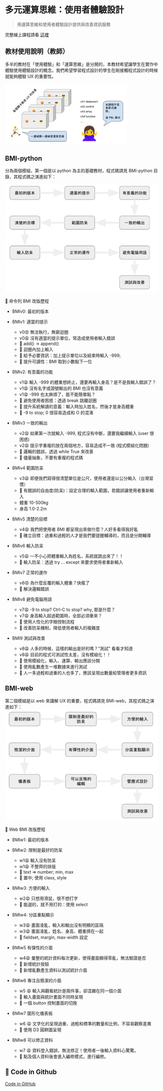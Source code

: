 # 多元運算思維：使用者體驗設計

> 用運算思維和使用者體驗設計提供與改善資訊服務

完整線上課程請看 [這裡](https://www.openedu.tw/course?id=1557) 


## 教材使用說明（教師）
多半的教材在「使用體驗」和「運算思維」是分開的，本教材希望讓學生在實作中體驗使用體驗設計的概念。我們希望學習程式設計的學生在剛接觸程式設計的時候就能夠體驗 UX 的重要性。

<img src="img/teach_method.png" width="400">

## BMI-python

分為兩個模組，第一個是以 python 為主的基礎教材，程式碼請見 BMI-python 目錄，其程式碼之演進如下：

![](img/BMI_python.png)

🍎 命令列 BMI 改版歷程
* BMIv0: 最初的版本

* BMIv1: 適當的提示
    * v0😡 無法執行，無窮迴圈
    * v0😩 沒有適當的提示單位，常造成使用者輸入錯誤 
    * 🍎 add() -> append()
    * 🍎 迴圈內加上輸入 
    * 🍎 給予必要資訊：加上提示單位以及結束時輸入 -999; 
    * 🍎 提升可讀性：BMI 取到小數點下一位

* BMIv2: 有意義的功能
    * v1😩 輸入 -999 的體重想終止，還要再輸入身高？是不是我輸入錯誤了？
    * v1😩 沒有名字或證號輸出的 BMI 也沒有意義
    * v1😩 -999 也太麻煩了，能不能簡單點？
    * 🍎 避免使用者困惑：透過 break 跳離迴圈
    * 🍎 提升系統解讀的意義：輸入時加入姓名，然後才是身高體重
    * 🍎 -9 to stop; 0 很容易造成和 O 的混淆

* BMIv3 一致的輸出
    * v2😩 如果第一次就輸入 -999, 程式沒有中斷，還要我繼續輸入 (user 很困惑)
    * v2😩 提示字重複的放在兩個地方，容易造成不一致 (程式模組化問題)
    * 🍎 邏輯的錯誤，透過 while True 來改善
    * 🍎 儘量抽象，不要有重複的程式碼

* BMIv4 範圍防呆
    * v3😩 即便我們寫得很清楚單位是公尺，使用者還是以公分輸入（台灣習慣）
    * 🍎 有錯誤的自由度(防呆)：設定合理的輸入範圍，若錯誤讓使用者重新輸入 
    * 體重 10-500kg
    * 身高 1.0-2.2m

* BMIv5 清楚的目標
    * v4😩 我們把使用者 BMI 都呈現出來做什麼？人好多看得我好亂
    * 🍎 確立目標：過重和過輕的人才是我們要提醒輔導的，而且是分開輔導

* BMIv6 輸入防呆
    * v5😩 一不小心把體重輸入為姓名，系統就跳出來了！！
    * 🍎 輸入防呆：透過 try … except 來要求使用者重新輸入

* BMIv7 正常的運作
    * v6😡 為什麼反覆的輸入體重？快瘋了
    * 🍎 解決邏輯錯誤

* BMIv8 避免電腦用語
    * v7😩 -9 to stop? Ctrl-C to stop? why, 那是什麼？
    * v7😩 身高輸入超過範圍時，全部必須重來？
    * 🍎 使用人性化的字眼控制流程
    * 🍎 改善防呆機制，降低使用者輸入的複雜度

* BMI9 測試與改善
    * v8😩 人多的時候，這樣的輸出是好的嗎？”測試” 看看才知道
    * v8😩 目前的程式可測試性太差，沒有模組化！！
    * 🍎 使用模組化，輸入、運算、輸出應該分開
    * 🍎 使用亂數產生一堆數據來進行測試
    * 🍎 人一多過輕和過重的人也多了，應該呈現出數量給管理者更多資訊


## BMI-web

第二個模組是以 web 來講解 UX 的重要，程式碼請見 BMI-web，其程式碼之演進如下：
![](img/BMI_web.png)

🍎 Web BMI 改版歷程
* BMIw1: 最初的版本

* BMIw2: 限制是最好的防呆
    * w1😩 輸入沒有防呆
    * w1😩 不整齊的排版
    * 🍎 text ⇒ number; min, max
    * 🍎 置中; 使用 class, style

* BMIw3: 方便的輸入
    * w2😩 只想用滑鼠，很不想打字
    * 🍎 能選的，就不用打的：使用 select

* BMIw4: 分區重點顯示
    * w3😩 畫面凌亂，輸入和輸出沒有明顯的區隔
    * w3😩 畫面凌亂，姓名、身高、體重擠在一起
    * 🍎 fieldset, margin, max-width 設定

* BMIw5 有彈性的介面
    * w4😩 彙整的統計資料每次更新，使得畫面顯得零亂，無法驗證是否
    * 🍎 新增統計按鈕
    * 🍎 新增亂數產生資料以測試統計介面

* BMIw6 專注且簡潔的介面
    * w5 😩 輸入與觀看統計是兩件事，卻混雜在同一個介面
    * 🍎 輸入畫面與統計畫面不同時呈現
    * 🍎 一個 button 控制畫面的切換

* BMIw7 圖形化儀表板
    * w6 😩 文字化的呈現過重、過輕和標準的數量和比例，不容易觀察差異
    * 🍎 使用 D3 圓餅圖呈現

* BMIw8 可以修正資料
    * w7 😩 資料登入錯誤，無法修正！使用者一後輸入資料心驚驚。
    * 🍎 點及個人資料後會進入編修模式，進行編修。 

## 📂 Code in Github
[Code in GitHub](https://github.com/nlhsueh/ux-design/tree/main/BMI-web)